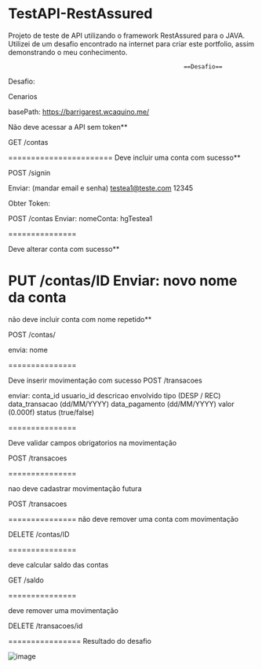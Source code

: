 # TestAPI-RestAssured
Projeto de teste de API utilizando o framework RestAssured para o JAVA. Utilizei de um desafio encontrado na internet para criar este portfolio, assim demonstrando o meu conhecimento. 

                                                      ==Desafio==
                                                      
Desafio:

Cenarios

basePath: https://barrigarest.wcaquino.me/

Não deve acessar a API sem token**

GET /contas

=======================
Deve incluir uma conta com sucesso**

POST /signin

Enviar:
(mandar email e senha)
testea1@teste.com
12345

Obter Token:

POST /contas
Enviar:
nomeConta: hgTestea1


===============

Deve alterar conta com sucesso**

PUT /contas/ID
Enviar:
novo nome da conta
===============

não deve incluir conta com nome repetido**

POST /contas/

envia: nome

===============

Deve inserir movimentação com sucesso
POST /transacoes

enviar:
conta_id
usuario_id
descricao
envolvido
tipo (DESP / REC)
data_transacao (dd/MM/YYYY)
data_pagamento (dd/MM/YYYY)
valor (0.000f)
status (true/false)

===============

Deve validar campos obrigatorios na movimentação

POST /transacoes

===============

nao deve cadastrar movimentação futura

POST /transacoes

===============
não deve remover uma conta com movimentação

DELETE /contas/ID

===============

deve calcular saldo das contas

GET /saldo

===============

deve remover uma movimentação

DELETE /transacoes/id

================
                                                    Resultado do desafio
                                                    
![image](https://user-images.githubusercontent.com/39340785/168004230-31964d0c-acd7-4e91-9c56-22778cf05e65.png)

